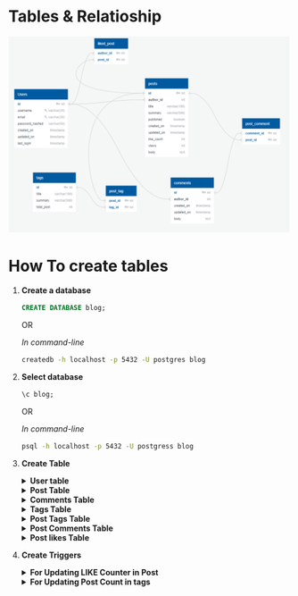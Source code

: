 # Tables & Relatioship

![alt text](Database_Relationship.png "Title")

# How To create tables

1.  **Create a database**

    ```sql
    CREATE DATABASE blog;
    ```

    OR

    _In command-line_

    ```bash
    createdb -h localhost -p 5432 -U postgres blog
    ```

2.  **Select database**

    ```sql
    \c blog;
    ```

    OR

    _In command-line_

    ```bash
    psql -h localhost -p 5432 -U postgress blog
    ```

3.  **Create Table**

    <details>
    <summary><strong>User table</strong> </summary>

    ```sql
     CREATE TABLE IF NOT EXISTS USERS(
     ID              SERIAL   PRIMARY KEY,
     USERNAME        VARCHAR(20) NOT NULL UNIQUE,
     EMAIL           VARCHAR(20) NOT NULL UNIQUE,
     PASSWORD_HASHED VARCHAR(50) NOT NULL,
     CREATED_ON      timestamp DEFAULT CURRENT_TIMESTAMP,
     UPDATED_ON      timestamp DEFAULT CURRENT_TIMESTAMP,
     LAST_LOGIN      timestamp DEFAULT CURRENT_TIMESTAMP
     );
    ```

    Print table `\d users`

    | Column          | Type                        | Nullable | Default                           |
    | --------------- | --------------------------- | -------- | --------------------------------- |
    | id              | integer                     | not null | nextval('users_id_seq'::regclass) |
    | username        | character varying(20)       | not null |
    | email           | character varying(20)       | not null |
    | password_hashed | character varying(50)       | not null |
    | created_on      | timestamp without time zone |          | CURRENT_TIMESTAMP                 |
    | updated_on      | timestamp without time zone |          | CURRENT_TIMESTAMP                 |
    | last_login      | timestamp without time zone |          | CURRENT_TIMESTAMP                 |

    Indexes:

    - "users_pkey" PRIMARY KEY, btree (id)
    - "users_email_key" UNIQUE CONSTRAINT, btree (email)
    - "users_username_key" UNIQUE CONSTRAINT, btree (username)

    </details>

    <details>
    <summary><strong>Post Table</strong> </summary>

    ```sql
     CREATE TABLE IF NOT EXISTS POSTS(
     ID              SERIAL   PRIMARY KEY,
     AUTHOR_ID       INTEGER NOT NULL,
     TITLE           VARCHAR(100) NOT NULL,
     SUMMARY         VARCHAR(500),
     PUBLISHED       BOOLEAN DEFAULT FALSE,
     CREATED_ON      timestamp DEFAULT CURRENT_TIMESTAMP,
     UPDATED_ON      timestamp DEFAULT CURRENT_TIMESTAMP,
     LIKE_COUNT      INTEGER DEFAULT 0,
     VIEWS           INTEGER DEFAULT 0,
     BODY            TEXT,
     FOREIGN KEY (AUTHOR_ID)
         REFERENCES USERS (ID)
         ON DELETE NO ACTION
         ON UPDATE NO ACTION

     );
    ```

    Print table `\d posts`

    | Column     | Type                        | Nullable | Default                          |
    | ---------- | --------------------------- | -------- | -------------------------------- |
    | id         | integer                     | not null | nextval('post_id_seq'::regclass) |
    | author_id  | integer                     | not null |
    | title      | character varying(100)      | not null |
    | summary    | character varying(500)      |          |
    | published  | boolean                     |          | false                            |
    | created_on | timestamp without time zone |          | CURRENT_TIMESTAMP                |
    | updated_on | timestamp without time zone |          | CURRENT_TIMESTAMP                |
    | like_count | integer                     |          | 0                                |
    | views      | integer                     |          | 0                                |
    | body       | text                        |          |

    Indexes:

    - "posts_pkey" PRIMARY KEY, btree (id)
    - Foreign-key constraints:
      "posts_author_id_fkey" FOREIGN KEY (author_id) REFERENCES users(id)

    </details>
    <details>
    <summary><strong>Comments Table</strong> </summary>

    ```sql
    CREATE TABLE IF NOT EXISTS COMMENTS(
    ID              SERIAL   PRIMARY KEY,
    AUTHOR_ID       INTEGER NOT NULL,
    CREATED_ON      timestamp DEFAULT CURRENT_TIMESTAMP,
    UPDATED_ON      timestamp DEFAULT CURRENT_TIMESTAMP,
    BODY            TEXT,
    FOREIGN KEY (AUTHOR_ID)
        REFERENCES USERS (ID)
        ON DELETE NO ACTION
    );
    ```

    Print table `\d COMMENTS`

    | Column     | Type                        | Nullable | Default                          |
    | ---------- | --------------------------- | -------- | -------------------------------- |
    | id         | integer                     | not null | nextval('post_id_seq'::regclass) |
    | author_id  | integer                     | not null |
    | created_on | timestamp without time zone |          | CURRENT_TIMESTAMP                |
    | updated_on | timestamp without time zone |          | CURRENT_TIMESTAMP                |
    | body       | text                        |          |

    Indexes:

    - "comments_pkey" PRIMARY KEY, btree (id)
    - Foreign-key constraints:
      "comments_author_id_fkey" FOREIGN KEY (author_id) REFERENCES users(id)

    </details>

    <details>
    <summary><strong>Tags Table</strong> </summary>

    ```sql
    CREATE TABLE IF NOT EXISTS TAGS(
    ID              SERIAL   PRIMARY KEY,
    TITLE           VARCHAR(100) NOT NULL,
    SUMMARY         VARCHAR(500),
    TOTAL_POST      INTEGER DEFAULT 0
    );
    ```

    Print table `\d COMMENTS`

    | Column     | Type                   | Nullable | Default                          |
    | ---------- | ---------------------- | -------- | -------------------------------- |
    | id         | integer                | not null | nextval('tags_id_seq'::regclass) |
    | title      | character varying(100) | not null |
    | summary    | character varying(500) |          |
    | total_post | integer                |          | 0                                |

    Indexes:

    - "tags_pkey" PRIMARY KEY, btree (id)

    </details>
    <details>
    <summary><strong>Post Tags Table</strong> </summary>

    ```sql
    CREATE TABLE IF NOT EXISTS POST_TAGS(
    POST_ID     INTEGER NOT NULL,
    TAG_ID      INTEGER NOT NULL,
    PRIMARY KEY (POST_ID,TAG_ID),
    FOREIGN KEY (POST_ID)
        REFERENCES POSTS (ID)
        ON DELETE CASCADE,
    FOREIGN KEY (TAG_ID)
        REFERENCES TAGS (ID)
        ON DELETE CASCADE
    );
    ```

    Print table `\d POST_TAGS`

    | Column  | Type    | Nullable |
    | ------- | ------- | -------- |
    | post_id | integer | not null |
    | tag_id  | integer | not null |

    Indexes:

    - "post_tags_pkey" PRIMARY KEY, btree (post_id, tag_id)

    Foreign-key constraints:

    - "post_tags_post_id_fkey" FOREIGN KEY (post_id) REFERENCES post(id) ON DELETE CASCADE
    - "post_tags_tag_id_fkey" FOREIGN KEY (tag_id) REFERENCES tags(id) ON DELETE CASCADE

    </details>
    <details>
    <summary><strong>Post Comments Table</strong> </summary>

    ```sql
    CREATE TABLE IF NOT EXISTS POST_COMMENTS(
    COMMENT_ID      INTEGER NOT NULL,
    POST_ID         INTEGER NOT NULL,
    PRIMARY KEY (COMMENT_ID,POST_ID),
    FOREIGN KEY (COMMENT_ID)
        REFERENCES COMMENTS (ID)
        ON DELETE CASCADE,
    FOREIGN KEY (POST_ID)
        REFERENCES POSTS (ID)
        ON DELETE CASCADE
    );
    ```

    Print table `\d POST_COMMENTS`

    | Column     | Type    | Nullable |
    | ---------- | ------- | -------- |
    | comment_id | integer | not null |
    | post_id    | integer | not null |

    Indexes:

    - "post_comments_pkey" PRIMARY KEY, btree (comment_id, post_id)

    Foreign-key constraints:

    - "post_comments_comment_id_fkey" FOREIGN KEY (comment_id) REFERENCES comments(id) ON DELETE CASCADE
    - "post_comments_post_id_fkey" FOREIGN KEY (post_id) REFERENCES post(id) ON DELETE CASCADE

    </details>
    <details>
    <summary><strong>Post likes Table</strong> </summary>

    ```sql
    CREATE TABLE IF NOT EXISTS POST_LIKES(
    AUTHOR_ID       INTEGER NOT NULL,
    POST_ID         INTEGER NOT NULL,
    PRIMARY KEY (AUTHOR_ID,POST_ID),
    FOREIGN KEY (AUTHOR_ID)
        REFERENCES USERS (ID)
        ON DELETE NO ACTION,
    FOREIGN KEY (POST_ID)
        REFERENCES POSTS (ID)
        ON DELETE CASCADE
    );
    ```

    Print table `\d POST_LIKES`

    | Column    | Type    | Nullable |
    | --------- | ------- | -------- |
    | author_id | integer | not null |
    | post_id   | integer | not null |

    Indexes:

    - "post_likes_pkey" PRIMARY KEY, btree (author_id, post_id)

    Foreign-key constraints:

    - "post_likes_author_id_fkey" FOREIGN KEY (author_id) REFERENCES users(id)
    - "post_likes_post_id_fkey" FOREIGN KEY (post_id) REFERENCES post(id) ON DELETE CASCADE

    </details>

4.  **Create Triggers**

    <details>
    <summary><strong>For Updating LIKE Counter in Post</strong> </summary>

    ```sql

    CREATE FUNCTION updateLike() RETURNS TRIGGER
        AS $BODY$
            BEGIN
                IF (TG_OP = 'INSERT') THEN
                    UPDATE POSTS
                        set LIKE_COUNT = LIKE_COUNT + 1
                        where id = new.POST_ID;
                    RETURN NEW;
                ELSIF (TG_OP='DELETE') THEN
                    UPDATE POSTS
                        set LIKE_COUNT = LIKE_COUNT - 1
                        where id = old.POST_ID;
                    RETURN OLD;
                END IF;
                RETURN NULL;
            END;
        $BODY$
    LANGUAGE plpgsql;

    CREATE TRIGGER UPDATE_LIKE_COUNT
        AFTER INSERT OR DELETE ON POST_LIKES
        FOR EACH ROW EXECUTE PROCEDURE updateLike();
    ```

    </details>

    <details>
    <summary><strong>For Updating Post Count in tags</strong> </summary>

    ```sql
    CREATE FUNCTION updatePostCount() RETURNS TRIGGER
        AS $BODY$
            BEGIN
                IF (TG_OP = 'INSERT') THEN
                    UPDATE TAGS
                        set TOTAL_POST = TOTAL_POST + 1
                        where id = new.TAG_ID;
                    RETURN NEW;
                ELSIF (TG_OP='DELETE') THEN
                    UPDATE TAGS
                        set TOTAL_POST = TOTAL_POST - 1
                        where id = old.TAG_ID;
                    RETURN OLD;
                END IF;
                RETURN NULL;
            END;
        $BODY$
    LANGUAGE plpgsql;

    CREATE TRIGGER UPDATE_TAG_POST_COUNT
        AFTER INSERT OR DELETE ON POST_TAGS
        FOR EACH ROW EXECUTE PROCEDURE updatePostCount();

    ```

    </details>
